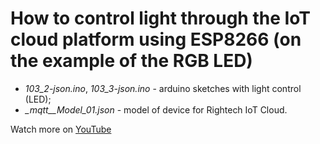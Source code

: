 # How to control light through the IoT cloud platform using ESP8266 (on the example of the RGB LED)

- *103_2-json.ino*, *103_3-json.ino* - arduino sketches with light control (LED);
- *_mqtt__Model_01.json* - model of device for Rightech IoT Cloud.

Watch more on [YouTube](https://www.youtube.com/watch?v=3lDJWkMEh88&list=PLb9vz8ebECgXBgilNF5UF7j01h2xWS-3I&index=3)